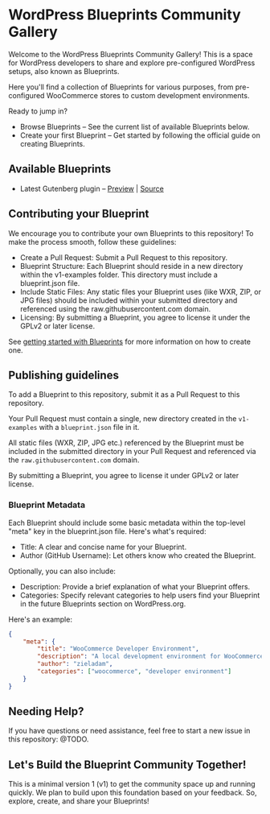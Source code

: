 # WordPress Blueprints Community Gallery

Welcome to the WordPress Blueprints Community Gallery!
This is a space for WordPress developers to share and explore pre-configured WordPress setups, also known as Blueprints.

Here you'll find a collection of Blueprints for various purposes, from pre-configured WooCommerce stores to custom development environments.

Ready to jump in?

* Browse Blueprints – See the current list of available Blueprints below.
* Create your first Blueprint – Get started by following the official guide on creating Blueprints.

## Available Blueprints

* Latest Gutenberg plugin – [Preview](https://playground.wordpress.net/?blueprint-url=https://raw.githubusercontent.com/adamziel/blueprints/trunk/v1-examples/latest-gutenberg/blueprint.json) | [Source](https://github.com/adamziel/blueprints/blob/trunk/v1-examples/latest-gutenberg/blueprint.json)


## Contributing your Blueprint

We encourage you to contribute your own Blueprints to this repository! To make the process smooth, follow these guidelines:

* Create a Pull Request: Submit a Pull Request to this repository.
* Blueprint Structure: Each Blueprint should reside in a new directory within the v1-examples folder. This directory must include a blueprint.json file.
* Include Static Files: Any static files your Blueprint uses (like WXR, ZIP, or JPG files) should be included within your submitted directory and referenced using the raw.githubusercontent.com domain.
* Licensing: By submitting a Blueprint, you agree to license it under the GPLv2 or later license.

See [getting started with Blueprints](https://w.org/@TODO) for more information on how to create one.

## Publishing guidelines

To add a Blueprint to this repository, submit it as a Pull Request to this repository.

Your Pull Request must contain a single, new directory created in the `v1-examples` with a `blueprint.json` file in it.

All static files (WXR, ZIP, JPG etc.) referenced by the Blueprint must be included in the submitted directory in your Pull Request and referenced via the `raw.githubusercontent.com` domain.

By submitting a Blueprint, you agree to license it under GPLv2 or later license.

### Blueprint Metadata

Each Blueprint should include some basic metadata within the top-level "meta" key in the blueprint.json file. Here's what's required:

* Title: A clear and concise name for your Blueprint.
* Author (GitHub Username): Let others know who created the Blueprint.

Optionally, you can also include:

* Description: Provide a brief explanation of what your Blueprint offers.
* Categories: Specify relevant categories to help users find your Blueprint in the future Blueprints section on WordPress.org.

Here's an example:

```json
{
    "meta": {
        "title": "WooCommerce Developer Environment",
        "description": "A local development environment for WooCommerce that includes WP-CLI.",
        "author": "zieladam",
        "categories": ["woocommerce", "developer environment"]
    }
}
```

## Needing Help?

If you have questions or need assistance, feel free to start a new issue in this repository: @TODO.

## Let's Build the Blueprint Community Together!

This is a minimal version 1 (v1) to get the community space up and running quickly. We plan to build upon this foundation based on your feedback. So, explore, create, and share your Blueprints!
